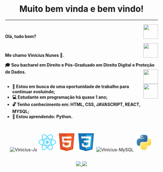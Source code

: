 <h1 align="center"> Muito bem vinda e bem vindo! </h1>
<hr/>
<a href="https://github.com/viniciusnuneslopes" target="_blank">
  <img align="right" src="https://cdn.iconscout.com/icon/free/png-256/github-108-438008.png" width="48px" height="48px">
</a><br/>
<p align="left" > 
  <b>Olá, tudo bem?</b>
</p>
<a href="https://www.instagram.com/viniciusnuneslopes/" target="_blank">
  <img align="right" src="https://img.icons8.com/ios-filled/50/000000/instagram-new--v1.png" width="48px" height="48px">
</a><br/>
<p align="left" >
<b> Me chamo Vinícius Nunes 👋.</b>
</p>
<p align="left" >
<b>🎓 Sou bacharel em Direito e Pós-Graduado em Direito Digital e Proteção de Dados. <a href="mailto:cont.vinicius@hotmail.com" alt="Outlook">
  <img align="right" src="https://img.icons8.com/fluency-systems-filled/48/000000/ms-outlook.png" width="48px" height="48px">
</a><br/></br> 
</p>
<a href="https://www.linkedin.com/in/viniciusnuneslopes" target="_blank">
  <img align="right" src="https://img.icons8.com/ios-filled/50/000000/linkedin.png" width="48px" height="48px">
</a>

- 🚀 Estou em busca de uma oportunidade de trabalho para continuar evoluindo;
- 💻 Estudante em programação há quase 1 ano;
- 🔓 Tenho conhecimento em: HTML, CSS, JAVASCRIPT, REACT, MYSQL;
- 🔐 Estou aprendendo: Python.</b>

##

<div align="center" style="display: inline_block"><br>
  <img alt="Vinicius-Js" height="60" width="60" src="https://cdn.jsdelivr.net/gh/devicons/devicon/icons/javascript/javascript-original.svg">
  <img alt="Vinicius-React" height="60" width="60" src="https://raw.githubusercontent.com/devicons/devicon/master/icons/react/react-original.svg">
  <img alt="Vinicius-HTML" height="60" width="60" src="https://raw.githubusercontent.com/devicons/devicon/master/icons/html5/html5-original.svg">
  <img alt="Vinicius-CSS" height="60" width="60" src="https://raw.githubusercontent.com/devicons/devicon/master/icons/css3/css3-original.svg">
  <img alt="Vinicius-MySQL" height="60" width="60" src="https://cdn.jsdelivr.net/gh/devicons/devicon/icons/mysql/mysql-original-wordmark.svg" />
  <img alt="Vinicius-Python" height="60" width="60" src="https://raw.githubusercontent.com/devicons/devicon/master/icons/python/python-original.svg">
  </div>

##

<div align="center">
  <a href="https://github.com/viniciusnuneslopes">
  <img height="180em" src="https://github-readme-stats.vercel.app/api?username=viniciusnuneslopes&show_icons=true&theme=highcontrast&include_all_commits=true&count_private=true"/>
  <img height="180em" src="https://github-readme-stats.vercel.app/api/top-langs/?username=viniciusnuneslopes&layout=compact&langs_count=7&theme=highcontrast"/>
</div>
